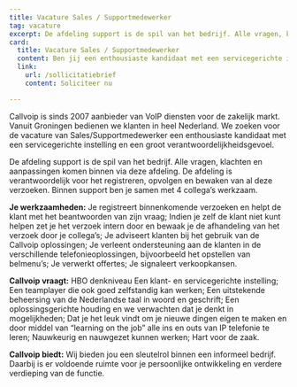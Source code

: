 ```yaml
---
title: Vacature Sales / Supportmedewerker
tag: vacature
excerpt: De afdeling support is de spil van het bedrijf. Alle vragen, klachten en aanpassingen komen binnen via deze afdeling. De afdeling is verantwoordelijk voor het registreren, opvolgen en bewaken van al deze verzoeken.
card:
  title: Vacature Sales / Supportmedewerker
  content: Ben jij een enthousiaste kandidaat met een servicegerichte instelling en een groot verantwoordelijkheidsgevoelzijn? Dan wij op zoek naar jou!
  link:
    url: /sollicitatiebrief
    content: Soliciteer nu

---
```

Callvoip is sinds 2007 aanbieder van VoIP diensten voor de zakelijk markt. Vanuit Groningen bedienen we klanten in heel Nederland. We zoeken voor de vacature van Sales/Supportmedewerker een enthousiaste kandidaat met een servicegerichte instelling en een groot verantwoordelijkheidsgevoel.

De afdeling support is de spil van het bedrijf. Alle vragen, klachten en aanpassingen komen binnen via deze afdeling. De afdeling is verantwoordelijk voor het registreren, opvolgen en bewaken van al deze verzoeken. Binnen support ben je samen met 4 collega’s werkzaam.

**Je werkzaamheden:**
Je registreert binnenkomende verzoeken en helpt de klant met het beantwoorden van zijn vraag;
Indien je zelf de klant niet kunt helpen zet je het verzoek intern door en bewaak je de afhandeling van het verzoek door je collega’s;
Je adviseert klanten bij het gebruik van de Callvoip oplossingen;
Je verleent ondersteuning aan de klanten in de verschillende telefonieoplossingen, bijvoorbeeld het opstellen van belmenu’s;
Je verwerkt offertes;
Je signaleert verkoopkansen.

**Callvoip vraagt:**
HBO denkniveau
Een klant- en servicegerichte instelling;
Een teamplayer die ook goed zelfstandig kan werken;
Een uitstekende beheersing van de Nederlandse taal in woord en geschrift;
Een oplossingsgerichte houding en we verwachten dat je denkt in mogelijkheden;
Dat je het leuk vindt om je nieuwe dingen eigen te maken en door middel van “learning on the job” alle ins en outs van IP telefonie te leren;
Nauwkeurig en nauwgezet kunnen werken;
Hart voor de zaak.

**Callvoip biedt:**
Wij bieden jou een sleutelrol binnen een informeel bedrijf. Daarbij is er voldoende ruimte voor je persoonlijke ontwikkeling en verdere verdieping van de functie.
